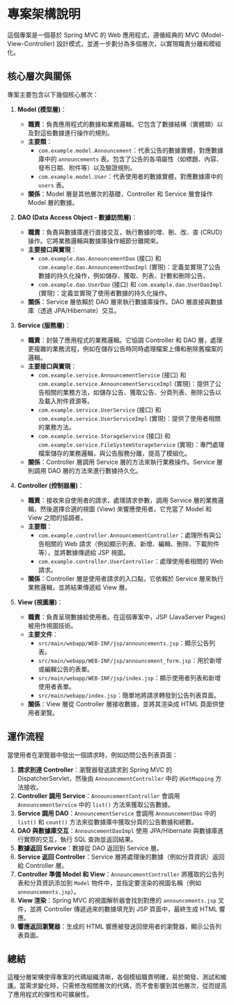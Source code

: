 # 專案架構說明

這個專案是一個基於 Spring MVC 的 Web 應用程式，遵循經典的 MVC (Model-View-Controller) 設計模式，並進一步劃分為多個層次，以實現職責分離和模組化。

## 核心層次與關係

專案主要包含以下幾個核心層次：

1.  **Model (模型層)**：
    *   **職責**：負責應用程式的數據和業務邏輯。它包含了數據結構（實體類）以及對這些數據進行操作的規則。
    *   **主要類**：
        *   `com.example.model.Announcement`：代表公告的數據實體，對應數據庫中的 `announcements` 表。包含了公告的各項屬性（如標題、內容、發布日期、附件等）以及驗證規則。
        *   `com.example.model.User`：代表使用者的數據實體，對應數據庫中的 `users` 表。
    *   **關係**：Model 層是其他層次的基礎，Controller 和 Service 層會操作 Model 層的數據。

2.  **DAO (Data Access Object - 數據訪問層)**：
    *   **職責**：負責與數據庫進行直接交互，執行數據的增、刪、改、查 (CRUD) 操作。它將業務邏輯與數據庫操作細節分離開來。
    *   **主要接口與實現**：
        *   `com.example.dao.AnnouncementDao` (接口) 和 `com.example.dao.AnnouncementDaoImpl` (實現)：定義並實現了公告數據的持久化操作，例如儲存、獲取、列表、計數和刪除公告。
        *   `com.example.dao.UserDao` (接口) 和 `com.example.dao.UserDaoImpl` (實現)：定義並實現了使用者數據的持久化操作。
    *   **關係**：Service 層依賴於 DAO 層來執行數據庫操作。DAO 層直接與數據庫（透過 JPA/Hibernate）交互。

3.  **Service (服務層)**：
    *   **職責**：封裝了應用程式的業務邏輯。它協調 Controller 和 DAO 層，處理更複雜的業務流程，例如在儲存公告時同時處理檔案上傳和刪除舊檔案的邏輯。
    *   **主要接口與實現**：
        *   `com.example.service.AnnouncementService` (接口) 和 `com.example.service.AnnouncementServiceImpl` (實現)：提供了公告相關的業務方法，如儲存公告、獲取公告、分頁列表、刪除公告以及載入附件資源等。
        *   `com.example.service.UserService` (接口) 和 `com.example.service.UserServiceImpl` (實現)：提供了使用者相關的業務方法。
        *   `com.example.service.StorageService` (接口) 和 `com.example.service.FileSystemStorageService` (實現)：專門處理檔案儲存的業務邏輯，與公告服務分離，提高了模組化。
    *   **關係**：Controller 層調用 Service 層的方法來執行業務操作。Service 層則調用 DAO 層的方法來進行數據持久化。

4.  **Controller (控制器層)**：
    *   **職責**：接收來自使用者的請求，處理請求參數，調用 Service 層的業務邏輯，然後選擇合適的視圖 (View) 來響應使用者。它充當了 Model 和 View 之間的協調者。
    *   **主要類**：
        *   `com.example.controller.AnnouncementController`：處理所有與公告相關的 Web 請求（例如顯示列表、新增、編輯、刪除、下載附件等），並將數據傳遞給 JSP 視圖。
        *   `com.example.controller.UserController`：處理使用者相關的 Web 請求。
    *   **關係**：Controller 層是使用者請求的入口點，它依賴於 Service 層來執行業務邏輯，並將結果傳遞給 View 層。

5.  **View (視圖層)**：
    *   **職責**：負責呈現數據給使用者。在這個專案中，JSP (JavaServer Pages) 被用作視圖技術。
    *   **主要文件**：
        *   `src/main/webapp/WEB-INF/jsp/announcements.jsp`：顯示公告列表。
        *   `src/main/webapp/WEB-INF/jsp/announcement_form.jsp`：用於新增或編輯公告的表單。
        *   `src/main/webapp/WEB-INF/jsp/index.jsp`：顯示使用者列表和新增使用者表單。
        *   `src/main/webapp/index.jsp`：簡單地將請求轉發到公告列表頁面。
    *   **關係**：View 層從 Controller 層接收數據，並將其渲染成 HTML 頁面供使用者瀏覽。

## 運作流程

當使用者在瀏覽器中發出一個請求時，例如訪問公告列表頁面：

1.  **請求到達 Controller**：瀏覽器發送請求到 Spring MVC 的 DispatcherServlet，然後由 `AnnouncementController` 中的 `@GetMapping` 方法接收。
2.  **Controller 調用 Service**：`AnnouncementController` 會調用 `AnnouncementService` 中的 `list()` 方法來獲取公告數據。
3.  **Service 調用 DAO**：`AnnouncementService` 會調用 `AnnouncementDao` 中的 `list()` 和 `count()` 方法來從數據庫中獲取分頁的公告數據和總數。
4.  **DAO 與數據庫交互**：`AnnouncementDaoImpl` 使用 JPA/Hibernate 與數據庫進行實際的交互，執行 SQL 查詢並返回結果。
5.  **數據返回 Service**：數據從 DAO 返回到 Service 層。
6.  **Service 返回 Controller**：Service 層將處理後的數據（例如分頁資訊）返回給 Controller 層。
7.  **Controller 準備 Model 和 View**：`AnnouncementController` 將獲取的公告列表和分頁資訊添加到 `Model` 物件中，並指定要渲染的視圖名稱（例如 `announcements.jsp`）。
8.  **View 渲染**：Spring MVC 的視圖解析器會找到對應的 `announcements.jsp` 文件，並將 Controller 傳遞過來的數據填充到 JSP 頁面中，最終生成 HTML 響應。
9.  **響應返回瀏覽器**：生成的 HTML 響應被發送回使用者的瀏覽器，顯示公告列表頁面。

## 總結

這種分層架構使得專案的代碼組織清晰，各個模組職責明確，易於開發、測試和維護。當需求變化時，只需修改相關層次的代碼，而不會影響到其他層次，從而提高了應用程式的彈性和可擴展性。
